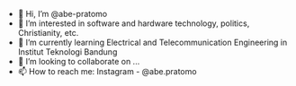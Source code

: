 - 👋 Hi, I’m @abe-pratomo
- 👀 I’m interested in software and hardware technology, politics, Christianity, etc.
- 🌱 I’m currently learning Electrical and Telecommunication Engineering in Institut Teknologi Bandung
- 💞️ I’m looking to collaborate on ...
- 📫 How to reach me: Instagram - @abe.pratomo

<!---
abe-pratomo/abe-pratomo is a ✨ special ✨ repository because its `README.md` (this file) appears on your GitHub profile.
You can click the Preview link to take a look at your changes.
--->
